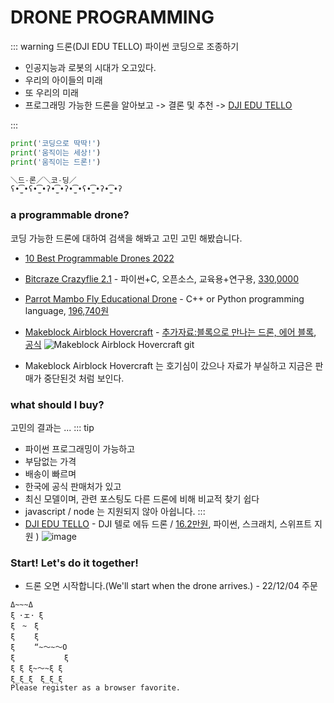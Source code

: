 # DRONE PROGRAMMING
::: warning 드론(DJI EDU TELLO) 파이썬 코딩으로 조종하기
- 인공지능과 로봇의 시대가 오고있다.
- 우리의 아이들의 미래
- 또 우리의 미래
- 프로그래밍 가능한 드론을 알아보고 -> 결론 및 추천 -> [DJI EDU TELLO](https://brand.naver.com/dji/products/5747594906)


:::
``` python
print('코딩으로 딱딱!')
print('움직이는 세상!')
print('움직이는 드론!')

＼드-론／＼코-딩／
ʕ•̫͡•ʕ•̫͡•ʔ•̫͡•ʔ•̫͡•ʕ•̫͡•ʔ•̫͡•ʔ
```

### a programmable drone?
코딩 가능한 드론에 대하여 검색을 해봐고 고민 고민 해봤습니다.
- [10 Best Programmable Drones 2022](https://www.propelrc.com/best-programmable-drones/)

- [Bitcraze Crazyflie 2.1](https://www.bitcraze.io/products/crazyflie-2-1/) - 파이썬+C, 오픈소스, 교육용+연구용, [330,0000](https://bitcraze.kr/product/%ED%81%AC%EB%A0%88%EC%9D%B4%EC%A7%80%ED%94%8C%EB%9D%BC%EC%9D%B4-21-crazyflie-21/36/category/1/display/2/)
- [Parrot Mambo Fly Educational Drone](https://www.parrot.com/en/drones/anafi-ai/technical-documentation/sdk) - C++ or Python programming language, [196,740원](https://shopping.interpark.com/product/productInfo.do?prdNo=6141901042&dispNo=016001&bizCd=P01397&NaPm=ct%3Dlb8rfbw0%7Cci%3D203baf1800b8bfd9a833ebb584bec7184265dda9%7Ctr%3Dslsl%7Csn%3D3%7Chk%3Dcf1974783272753d3c071fdbad4ab4000c52aad6&utm_medium=affiliate&utm_source=naver&utm_campaign=shop_20211015_navershopping_p01397_cps&utm_content=conversion_47)
- [Makeblock Airblock Hovercraft](https://hicomputing.org:45939/index.php?document_srl=46902) - [추가자료:블록으로 만나는 드론, 에어 블록](https://brunch.co.kr/@dronestarting/730), [공식](https://www.makeblock.com/steam-kits/airblock)
![Makeblock Airblock Hovercraft git](https://wikimobile.speedgabia.com/robotscience/%EB%A0%8C%EC%A5%B4%EB%A6%AC%EC%97%90%EB%93%80%ED%85%8C%EC%9D%B8%EB%A8%BC%ED%8A%B8/MakeBlock/airblock/5-1.gif)
- Makeblock Airblock Hovercraft 는 호기심이 갔으나 자료가 부실하고 지금은 판매가 중단된것 처럼 보인다.


### what should I buy?
고민의 결과는 ...
::: tip
- 파이썬 프로그래밍이 가능하고
- 부담없는 가격
- 배송이 빠르며
- 한국에 공식 판매처가 있고
- 최신 모델이며, 관련 포스팅도 다른 드론에 비해 비교적 찾기 쉽다
- javascript / node 는 지원되지 않아 아쉽니다.
:::
- [DJI EDU TELLO](https://things-voyager.tistory.com/68) - DJI 텔로 에듀 드론 / [16.2만원](https://brand.naver.com/dji/products/5747594906), 파이썬, 스크래치, 스위프트 지원 )
![image](https://user-images.githubusercontent.com/10396850/205471139-b0dc440a-4f0e-4ebe-a7a8-19fb27f2ede7.png)


### Start! Let's do it together!
- 드론 오면 시작합니다.(We'll start when the drone arrives.) - 22/12/04 주문

```
Δ~~~Δ
ξ ･ェ･ ξ
ξ　~　ξ
ξ　　 ξ
ξ　　 “~～~～O
ξ　　　　　　 ξ
ξ ξ ξ~～~ξ ξ　
ξ_ξ_ξ　ξ_ξ_ξ
Please register as a browser favorite.
```
